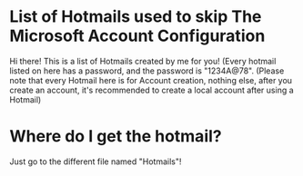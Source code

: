 # List of Hotmails used to skip The Microsoft Account Configuration
Hi there! This is a list of Hotmails created by me for you! (Every hotmail listed on here has a password, and the password is "1234A@78". (Please note that every Hotmail here is for Account creation, nothing else, after you create an account, it's recommended to create a local account after using a Hotmail)

# Where do I get the hotmail?
Just go to the different file named "Hotmails"!
